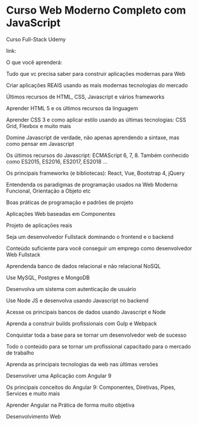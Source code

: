 # Curso Web Moderno Completo com JavaScript
 Curso Full-Stack Udemy

link: 

O que você aprenderá:

Tudo que vc precisa saber para construir aplicações modernas para Web

Criar aplicações REAIS usando as mais modernas tecnologias do mercado

Últimos recursos de HTML, CSS, Javascript e vários frameworks

Aprender HTML 5 e os últimos recursos da linguagem

Aprender CSS 3 e como aplicar estilo usando as últimas tecnologias: CSS Grid, Flexbox e muito mais

Domine Javascript de verdade, não apenas aprendendo a sintaxe, mas como pensar em Javascript

Os últimos recursos do Javascript: ECMAScript 6, 7, 8. Também conhecido como ES2015, ES2016, ES2017, ES2018 ...

Os principais frameworks (e bibliotecas): React, Vue, Bootstrap 4, jQuery

Entendenda os paradigmas de programação usados na Web Moderna: Funcional, Orientação a Objeto etc

Boas práticas de programação e padrões de projeto

Aplicações Web baseadas em Componentes

Projeto de aplicações reais

Seja um desenvolvedor Fullstack dominando o frontend e o backend

Conteúdo suficiente para você conseguir um emprego como desenvolvedor Web Fullstack

Aprendenda banco de dados relacional e não relacional NoSQL

Use MySQL, Postgres e MongoDB

Desenvolva um sistema com autenticação de usuário

Use Node JS e desenvolva usando Javascript no backend

Acesse os principais bancos de dados usando Javascript e Node

Aprenda a construir builds profissionais com Gulp e Webpack


Conquistar toda a base para se tornar um desenvolvedor web de sucesso

Todo o conteúdo para se tornar um profissional capacitado para o mercado de trabalho

Aprenda as principais tecnologias da web nas últimas versões

Desenvolver uma Aplicação com Angular 9

Os principais conceitos do Angular 9: Componentes, Diretivas, Pipes, Services e muito mais

Aprender Angular na Prática de forma muito objetiva

Desenvolvimento Web

